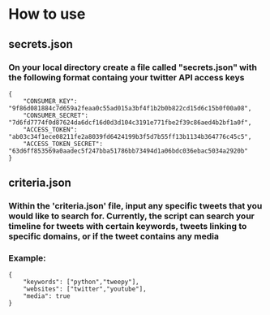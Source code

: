 # How to use

## secrets.json

### On your local directory create a file called "secrets.json" with the following format containg your twitter API access keys

```shell
{
    "CONSUMER_KEY": "9f86d081884c7d659a2feaa0c55ad015a3bf4f1b2b0b822cd15d6c15b0f00a08",
    "CONSUMER_SECRET": "7d6fd7774f0d87624da6dcf16d0d3d104c3191e771fbe2f39c86aed4b2bf1a0f",
    "ACCESS_TOKEN": "ab03c34f1ece08211fe2a8039fd6424199b3f5d7b55ff13b1134b364776c45c5",
    "ACCESS_TOKEN_SECRET": "63d6ff853569a0aadec5f247bba51786bb73494d1a06bdc036ebac5034a2920b"
}
```

## criteria.json

### Within the 'criteria.json' file, input any specific tweets that you would like to search for. Currently, the script can search your timeline for tweets with certain keywords, tweets linking to specific domains, or if the tweet contains any media

### Example:
```shell
{
    "keywords": ["python","tweepy"],
    "websites": ["twitter","youtube"],
    "media": true
}
```